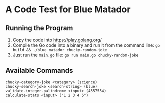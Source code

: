 # A Code Test for Blue Matador

## Running the Program
1. Copy the code into https://play.golang.org/
2. Compile the Go code into a binary and run it from the command line:
    `go build && ./blue_matador chucky-random-joke`
3. Just run the `main.go` file:
    `go run main.go chucky-random-joke`
    
## Available Commands
```
chucky-category-joke <category> (science)
chucky-search-joke <search-string> (blue)
validate-integer-palindrome <input> (4557554)
calculate-stats <input> ("1 2 3 4 5")
```

